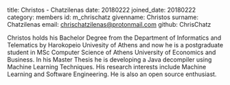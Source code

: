 title: Christos - Chatzilenas 
date: 20180222 
joined_date: 20180222 
category: members 
id: m_chrischatz 
givenname: Christos 
surname: Chatzilenas 
email: chrischatzilenas@protonmail.com 
github: ChrisChatz

Christos holds his Bachelor Degree from the Department of Informatics and Telematics by Harokopeio Univesity of Athens 
and now he is a postgraduate student in MSc Computer Science of Athens University of Economics and Business. 
In his Master Thesis he is developing a Java decompiler using Machine Learning Techniques. 
His research interests include Machine Learning and Software Engineering. He is also an open source enthusiast.
